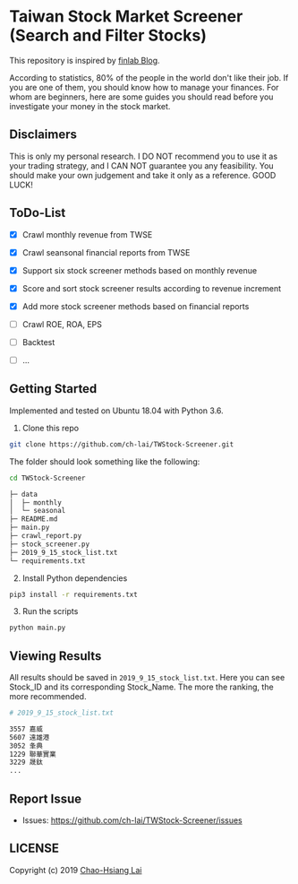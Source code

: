 # Taiwan Stock Market Screener (Search and Filter Stocks)
This repository is inspired by [finlab Blog](https://www.finlab.tw/).

According to statistics, 80% of the people in the world don't like their job. If you are one of them, you should know how to manage your finances. For whom are beginners, here are some guides you should read before you investigate your money in the stock market.

## Disclaimers
This is only my personal research. I DO NOT recommend you to use it as your trading strategy, and I CAN NOT guarantee you any feasibility. You should make your own judgement and take it only as a reference. GOOD LUCK!


## ToDo-List
- [x] Crawl monthly revenue from TWSE
- [x] Crawl seansonal financial reports from TWSE
- [x] Support six stock screener methods based on monthly revenue
- [x] Score and sort stock screener results according to revenue increment
- [x] Add more stock screener methods based on financial reports
- [ ] Crawl ROE, ROA, EPS
- [ ] Backtest
- [ ] ...


## Getting Started
Implemented and tested on Ubuntu 18.04 with Python 3.6.

1. Clone this repo
```bash
git clone https://github.com/ch-lai/TWStock-Screener.git
```
The folder should look something like the following:
```bash
cd TWStock-Screener

├─ data
│  ├─ monthly
│  └─ seasonal
├─ README.md
├─ main.py
├─ crawl_report.py
├─ stock_screener.py
├─ 2019_9_15_stock_list.txt
└─ requirements.txt
```


2. Install Python dependencies
```bash
pip3 install -r requirements.txt
```

3. Run the scripts
```bash
python main.py
```


## Viewing Results
All results should be saved in `2019_9_15_stock_list.txt`. Here you can see Stock_ID and its corresponding Stock_Name. The more the ranking, the more recommended.
```bash
# 2019_9_15_stock_list.txt

3557 嘉威
5607 遠雄港
3052 夆典
1229 聯華實業
3229 晟鈦
...
```


## Report Issue
- Issues: https://github.com/ch-lai/TWStock-Screener/issues

## LICENSE
Copyright (c) 2019 [Chao-Hsiang Lai](https://github.com/ch-lai)